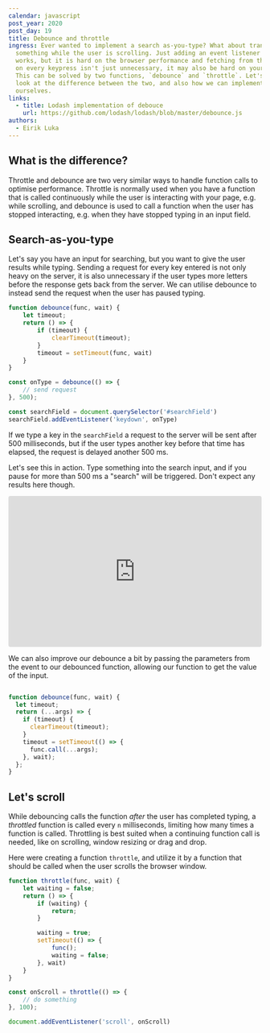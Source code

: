 ```yaml
---
calendar: javascript
post_year: 2020
post_day: 19
title: Debounce and throttle
ingress: Ever wanted to implement a search as-you-type? What about transforming
  something while the user is scrolling. Just adding an event listener for this
  works, but it is hard on the browser performance and fetching from the server
  on every keypress isn't just unnecessary, it may also be hard on your server.
  This can be solved by two functions, `debounce` and `throttle`. Let's have a
  look at the difference between the two, and also how we can implement these
  ourselves.
links:
  - title: Lodash implementation of debouce
    url: https://github.com/lodash/lodash/blob/master/debounce.js
authors:
  - Eirik Luka
---
```

## What is the difference?

Throttle and debounce are two very similar ways to handle function calls to optimise performance. Throttle is normally used when you have a function that is called continuously while the user is interacting with your page, e.g. while scrolling, and debounce is used to call a function when the user has stopped interacting, e.g. when they have stopped typing in an input field.

## Search-as-you-type

Let's say you have an input for searching, but you want to give the user results while typing. Sending a request for every key entered is not only heavy on the server, it is also unnecessary if the user types more letters before the response gets back from the server. We can utilise debounce to instead send the request when the user has paused typing.

```javascript
function debounce(func, wait) {
    let timeout;
    return () => {
        if (timeout) {
            clearTimeout(timeout);
        }
        timeout = setTimeout(func, wait)
    }
}

const onType = debounce(() => {
    // send request
}, 500);

const searchField = document.querySelector('#searchField')
searchField.addEventListener('keydown', onType)
```

If we type a key in the `searchField` a request to the server will be sent after 500 milliseconds, but if the user types another key before that time has elapsed, the request is delayed another 500 ms.

Let's see this in action. Type something into the search input, and if you pause for more than 500 ms a "search" will be triggered. Don't expect any results here though.

<iframe src="https://codesandbox.io/embed/upbeat-cloud-t7dql?fontsize=14&hidenavigation=1&theme=dark&view=preview"
     style="width:100%; height:300px; border:0; border-radius: 4px; overflow:hidden;"
     title="upbeat-cloud-t7dql"
     sandbox="allow-forms allow-modals allow-popups allow-presentation allow-same-origin allow-scripts"
   ></iframe>

We can also improve our debounce a bit by passing the parameters from the event to our debounced function, allowing our function to get the value of the input.

```javascript

function debounce(func, wait) {
  let timeout;
  return (...args) => {
    if (timeout) {
      clearTimeout(timeout);
    }
    timeout = setTimeout(() => {
      func.call(...args);
    }, wait);
  };
}
```

## Let's scroll

While debouncing calls the function _after_ the user has completed typing, a _throttled_ function is called every `n` milliseconds, limiting how many times a function is called. Throttling is best suited when a continuing function call is needed, like on scrolling, window resizing or drag and drop. 

Here were creating a function `throttle`, and utilize it by a function that should be called when the user scrolls the browser window.

```javascript
function throttle(func, wait) {
    let waiting = false;
    return () => {
        if (waiting) {
            return;
        }

        waiting = true;
        setTimeout(() => {
            func();
            waiting = false;
        }, wait)
    }
}

const onScroll = throttle(() => {
    // do something
}, 100);

document.addEventListener('scroll', onScroll)
```
